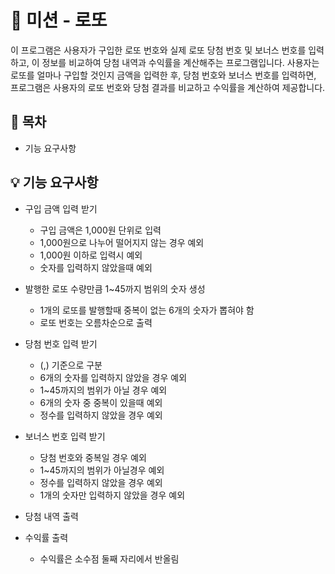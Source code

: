 # 🎰 미션 - 로또

이 프로그램은 사용자가 구입한 로또 번호와 실제 로또 당첨 번호 및 보너스 번호를 입력하고, 이 정보를 비교하여 당첨 내역과 수익률을 계산해주는 프로그램입니다. 사용자는 로또를 얼마나 구입할 것인지 금액을 입력한 후, 당첨 번호와 보너스 번호를 입력하면, 프로그램은 사용자의 로또 번호와 당첨 결과를 비교하고 수익률을 계산하여 제공합니다.

## 📝 목차

* 기능 요구사항

## 💡 기능 요구사항
* 구입 금액 입력 받기
    * 구입 금액은 1,000원 단위로 입력
    * 1,000원으로 나누어 떨어지지 않는 경우 예외
    * 1,000원 이하로 입력시 예외
    * 숫자를 입력하지 않았을때 예외

* 발행한 로또 수량만큼 1~45까지 범위의 숫자 생성
    * 1개의 로또를 발행할때 중복이 없는 6개의 숫자가 뽑혀야 함
    * 로또 번호는 오름차순으로 출력
    
* 당첨 번호 입력 받기
    * (,) 기준으로 구분
    * 6개의 숫자를 입력하지 않았을 경우 예외
    * 1~45까지의 범위가 아닐 경우 예외
    * 6개의 숫자 중 중복이 있을때 예외
    * 정수를 입력하지 않았을 경우 예외

* 보너스 번호 입력 받기
    * 당첨 번호와 중복일 경우 예외
    * 1~45까지의 범위가 아닐경우 예외
    * 정수를 입력하지 않았을 경우 예외
    * 1개의 숫자만 입력하지 않았을 경우 예외

* 당첨 내역 출력

* 수익률 출력
    * 수익률은 소수점 둘째 자리에서 반올림









